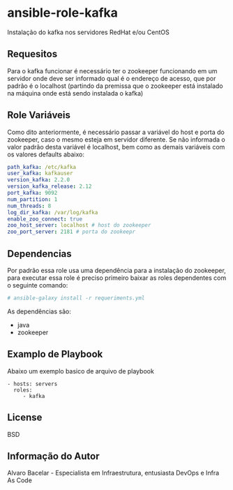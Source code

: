 ansible-role-kafka
=========

Instalação do kafka nos servidores RedHat e/ou CentOS

Requesitos
------------

Para o kafka funcionar é necessário ter o zookeeper funcionando em um servidor onde deve ser informado qual é o endereço de acesso, que por padrão é o localhost (partindo da premissa que o zookeeper está instalado na máquina onde está sendo instalada o kafka)

Role Variáveis
--------------

Como dito anteriormente, é necessário passar a variável do host e porta do zookeeper, caso o mesmo esteja em servidor diferente. Se não informada o valor padrão desta variável é localhost, bem como as demais variáveis com os valores defaults abaixo:
```yml
path_kafka: /etc/kafka
user_kafka: kafkauser
version_kafka: 2.2.0
version_kafka_release: 2.12
port_kafka: 9092
num_partition: 1
num_threads: 8
log_dir_kafka: /var/log/kafka
enable_zoo_connect: true
zoo_host_server: localhost # host do zookeeper
zoo_port_server: 2181 # porta do zookeepr
```

Dependencias
------------

Por padrão essa role usa uma dependência para a instalação do zookeeper, para executar essa role é preciso primeiro baixar as roles dependentes com o seguinte comando: 
```bash
# ansible-galaxy install -r requeriments.yml
```
As dependências são: 
 - java
 - zookeeper

Examplo de Playbook
----------------

Abaixo um exemplo basico de arquivo de playbook

    - hosts: servers
      roles:
         - kafka

License
-------

BSD

Informação do Autor
------------------
Alvaro Bacelar - Especialista em Infraestrutura, entusiasta DevOps e Infra As Code
